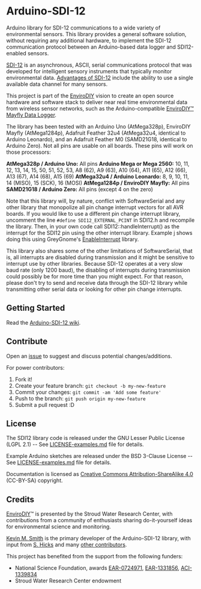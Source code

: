 Arduino-SDI-12
==============

Arduino library for SDI-12 communications to a wide variety of environmental sensors. This library provides a general software solution, without requiring any additional hardware, to implement the SDI-12 communication protocol between an Arduino-based data logger and SDI12-enabled sensors.

[SDI-12](http://www.sdi-12.org/) is an asynchronous, ASCII, serial communications protocol that was developed for intelligent sensory instruments that typically monitor environmental data. [Advantages of SDI-12](http://en.wikipedia.org/wiki/SDI-12) include the ability to use a single available data channel for many sensors.

This project is part of the [EnviroDIY](http://envirodiy.org/) vision to create an open source hardware and software stack to deliver near real time environmental data from wireless sensor networks, such as the Arduino-compatible [EnviroDIY™ Mayfly Data Logger](http://envirodiy.org/mayfly/).

The library has been tested with an Arduino Uno (AtMega328p), EnviroDIY Mayfly (AtMega1284p), Adafruit Feather 32u4 (AtMega32u4, identical to Arduino Leonardo), and an Adafruit Feather M0 (SAMD21G18, identical to Arduino Zero).  Not all pins are usable on all boards.  These pins will work on those processors:

**AtMega328p / Arduino Uno:** 	All pins
**Arduino Mega or Mega 2560:** 10, 11, 12, 13, 14, 15, 50, 51, 52, 53, A8 (62), A9 (63), A10 (64), A11 (65), A12 (66), A13 (67), A14 (68), A15 (69)
**AtMega32u4 / Arduino Leonardo:** 8, 9, 10, 11, 14 (MISO), 15 (SCK), 16 (MOSI)
**AtMega1284p / EnviroDIY Mayfly:**  All pins
**SAMD21G18 / Arduino Zero:**  All pins (except 4 on the zero)

Note that this library will, by nature, conflict with SoftwareSerial and any other library that monopolize all pin change interrupt vectors for all AVR boards.  If you would like to use a different pin change interrupt library, uncomment the line ```#define SDI12_EXTERNAL_PCINT``` in SDI12.h and recompile the library.  Then, in your own code call SDI12::handleInterrupt() as the interrupt for the SDI12 pin using the other interrupt library.  Example j shows doing this using GreyGnome's [EnableInterrupt](https://github.com/GreyGnome/EnableInterrupt) library.

This library also shares some of the other limitations of SoftwareSerial, that is, all interrupts are disabled during transmission and it might be sensitive to interrupt use by other libraries.  Because SDI-12 operates at a very slow baud rate (only 1200 baud), the disabling of interrupts during transmission could possibly be for more time than you might expect.  For that reason, please don't try to send and receive data through the SDI-12 library while transmitting other serial data or looking for other pin change interrupts.

## Getting Started

Read the [Arduino-SDI-12 wiki](https://github.com/StroudCenter/Arduino-SDI-12/wiki).

## Contribute
Open an [issue](https://github.com/EnviroDIY/Arduino-SDI-12/issues) to suggest and discuss potential changes/additions.

For power contributors:

1. Fork it!
2. Create your feature branch: `git checkout -b my-new-feature`
3. Commit your changes: `git commit -am 'Add some feature'`
4. Push to the branch: `git push origin my-new-feature`
5. Submit a pull request :D


## License
The SDI12 library code is released under the GNU Lesser Public License (LGPL 2.1) -- See [LICENSE-examples.md](https://github.com/EnviroDIY/Arduino-SDI-12/blob/master/LICENSE) file for details.

Example Arduino sketches are released under the BSD 3-Clause License -- See [LICENSE-examples.md](https://github.com/EnviroDIY/Arduino-SDI-12/blob/master/LICENSE.md) file for details.

Documentation is licensed as [Creative Commons Attribution-ShareAlike 4.0](https://creativecommons.org/licenses/by-sa/4.0/) (CC-BY-SA) copyright.

## Credits
[EnviroDIY](http://envirodiy.org/)™ is presented by the Stroud Water Research Center, with contributions from a community of enthusiasts sharing do-it-yourself ideas for environmental science and monitoring.

[Kevin M. Smith](https://github.com/Kevin-M-Smith) is the primary developer of the Arduino-SDI-12 library, with input from [S. Hicks](https://github.com/s-hicks2) and many [other contributors](https://github.com/EnviroDIY/Arduino-SDI-12/graphs/contributors).

This project has benefited from the support from the following funders:

* National Science Foundation, awards [EAR-0724971](http://www.nsf.gov/awardsearch/showAward?AWD_ID=0724971), [EAR-1331856](http://www.nsf.gov/awardsearch/showAward?AWD_ID=1331856), [ACI-1339834](http://www.nsf.gov/awardsearch/showAward?AWD_ID=1339834)
* Stroud Water Research Center endowment
